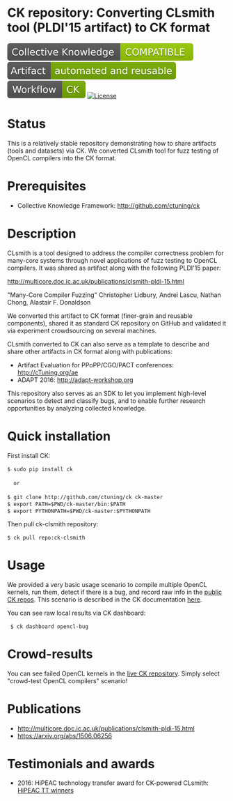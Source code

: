CK repository: Converting CLsmith tool (PLDI'15 artifact) to CK format
======================================================================

[![compatibility](https://github.com/ctuning/ck-guide-images/blob/master/ck-compatible.svg)](https://github.com/ctuning/ck)
[![automation](https://github.com/ctuning/ck-guide-images/blob/master/ck-artifact-automated-and-reusable.svg)](http://cTuning.org/ae)
[![workflow](https://github.com/ctuning/ck-guide-images/blob/master/ck-workflow.svg)](http://cKnowledge.org)
[![License](https://img.shields.io/badge/License-BSD%203--Clause-blue.svg)](https://opensource.org/licenses/BSD-3-Clause)

Status
======
This is a relatively stable repository demonstrating how to share
artifacts (tools and datasets) via CK. We converted CLsmith tool
for fuzz testing of OpenCL compilers into the CK format.

Prerequisites
=============
* Collective Knowledge Framework: http://github.com/ctuning/ck

Description
===========
CLsmith is a tool designed to address the compiler correctness problem 
for many-core systems through novel applications of fuzz testing to 
OpenCL compilers. It was shared as artifact along with the following
PLDI'15 paper:
 
http://multicore.doc.ic.ac.uk/publications/clsmith-pldi-15.html 

"Many-Core Compiler Fuzzing"
Christopher Lidbury, Andrei Lascu, Nathan Chong, Alastair F. Donaldson

We converted this artifact to CK format (finer-grain and reusable components),
shared it as standard CK repository on GitHub
and validated it via experiment crowdsourcing on several machines.

CLsmith converted to CK can also serve as a template to describe 
and share other artifacts in CK format along with publications:
* Artifact Evaluation for PPoPP/CGO/PACT conferences: http://cTuning.org/ae
* ADAPT 2016: http://adapt-workshop.org

This repository also serves as an SDK to let you implement high-level scenarios 
to detect and classify bugs, and to enable further research opportunities 
by analyzing collected knowledge.


Quick installation
==================

First install CK:

```
$ sudo pip install ck

  or

$ git clone http://github.com/ctuning/ck ck-master
$ export PATH=$PWD/ck-master/bin:$PATH
$ export PYTHONPATH=$PWD/ck-master:$PYTHONPATH
```

Then pull ck-clsmith repository:
```
$ ck pull repo:ck-clsmith
```

Usage
=====
We provided a very basic usage scenario to compile multiple OpenCL kernels,
run them, detect if there is a bug, and record raw info in the [public CK repos](http://cknowledge.org/repo).
This scenario is described in the CK documentation [here](https://github.com/ctuning/ck/wiki/Autotuning-example-clsmith).

You can see raw local results via CK dashboard:
```
 $ ck dashboard opencl-bug
```

Crowd-results
=============
You can see failed OpenCL kernels in the [live CK repository](http://cknowledge.org/repo/web.php?template=cknowledge&wcid=bc0409fb61f0aa82:1b437e72c74fe782&table_sort=2).
Simply select "crowd-test OpenCL compilers" scenario!

Publications
============

* http://multicore.doc.ic.ac.uk/publications/clsmith-pldi-15.html
* https://arxiv.org/abs/1506.06256

Testimonials and awards
=======================
* 2016: HiPEAC technology transfer award for CK-powered CLsmith: [HiPEAC TT winners](https://www.hipeac.net/research/technology-transfer-awards/2016)
